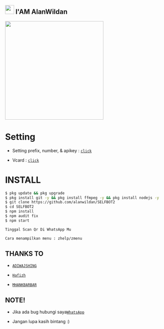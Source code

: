 ## <img src="https://github.com/TheDudeThatCode/TheDudeThatCode/blob/master/Assets/Hi.gif" width="29px"> I'AM AlanWildan

   <img src="https://media.giphy.com/media/836HiJc7pgzy8iNXCn/giphy.gif" width="320">

# Setting

* Setting prefix, number, & apikey : [`click`](https://github.com/alanwildan/SELFBOT2/blob/main/src/settings.json)

* Vcard : [`click`](https://github.com/alanwildan/SELFBOT2/blob/main/index.js#L46) 

# INSTALL

```bash
$ pkg update && pkg upgrade
$ pkg install git -y && pkg install ffmpeg -y && pkg install nodejs -y
$ git clone https://github.com/alanwildan/SELFBOT2
$ cd SELFBOT2
$ npm install
$ npm audit fix
$ npm start

Tinggal Scan Qr Di WhatsApp Mu

Cara menampilkan menu : zhelp/zmenu

```

## THANKS TO

* [`ADIWAJSHING`](https://github.com/adiwajshing/Baileys) 

* [`Hafizh`](https://github.com/HAFizh-15) 

* [`MHANKBARBAR`](https://github.com/MhankBarBar)

## NOTE! 

* Jika ada bug hubungi saya[`WhatsApp`](https://api.whatsapp.com/send?phone=6285793432434) 

* Jangan lupa kasih bintang :) 

